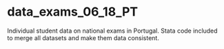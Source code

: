 # data_exams_06_18_PT
 Individual student data on national exams in Portugal.  Stata code included to merge all datasets and make them data consistent. 
